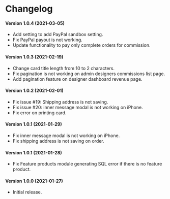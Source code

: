 # Changelog

#### Version 1.0.4 (2021-03-05)

* Add setting to add PayPal sandbox setting.
* Fix PayPal payout is not working.
* Update functionality to pay only complete orders for commission.

#### Version 1.0.3 (2021-02-19)

* Change card title length from 10 to 2 characters.
* Fix pagination is not working on admin designers commissions list page.
* Add pagination feature on designer dashboard revenue page.

#### Version 1.0.2 (2021-02-01)

* Fix issue #19: Shipping address is not saving.
* Fix issue #20: inner message modal is not working on iPhone.
* Fix error on printing card.

#### Version 1.0.1 (2021-01-29)

* Fix inner message modal is not working on iPhone.
* Fix shipping address is not saving on order.

#### Version 1.0.1 (2021-01-28)

* Fix Feature products module generating SQL error if there is no feature product.

#### Version 1.0.0 (2021-01-27)

* Initial release.
